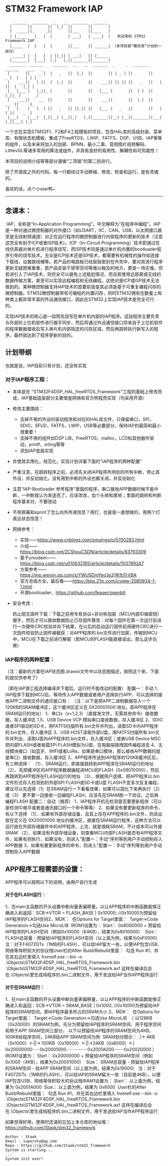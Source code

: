# STM32 Framework IAP

```
   _______  _______  __   __  _______  _______ 
  |       ||       ||  |_|  ||       ||       |
  |  _____||_     _||       ||___    ||____   |
  | |_____   |   |  |       | ___|   | ____|  |	  欢迎来到 STM32 Framework IAP
  |_____  |  |   |  |       ||___    || ______| （本项目是“瞰百易”计划的一部分）
   _____| |  |   |  | ||_|| | ___|   || |_____ 
  |_______|  |___|  |_|   |_||_______||_______|
  _______  ______    _______  __   __  _______  _     _  _______  ______    ___   _ 
 |       ||    _ |  |   _   ||  |_|  ||       || | _ | ||       ||    _ |  |   | | |
 |    ___||   | ||  |  |_|  ||       ||    ___|| || || ||   _   ||   | ||  |   |_| |
 |   |___ |   |_||_ |       ||       ||   |___ |       ||  | |  ||   |_||_ |      _|
 |    ___||    __  ||       ||       ||    ___||       ||  |_|  ||    __  ||     |_ 
 |   |    |   |  | ||   _   || ||_|| ||   |___ |   _   ||       ||   |  | ||    _  |
 |___|    |___|  |_||__| |__||_|   |_||_______||__| |__||_______||___|  |_||___| |_|
```

一个志在实现STM32F1、F2和F4工程模板的项目，包含HAL库的高级封装、菜单库、有限状态机模板，集成了FreeRTOS、LWIP、FATFS、DSP、USB、IAP等等的组件，以及未来将加入的加密、BPNN、最小二乘、音频图片视频解码、LittlevGL等诸多常用的算法或组件，并具有良好的易用性、解耦性和可剪裁性！

本项目的说明介绍等等部分遵循“二项玻”的第二则进行。

除了开源库之外的代码，每一行都经过手动移植、修改、检查和运行，是有灵魂的。

喜欢的话，点个小star鸭~

------

## 念课本：

​		IAP，全称是“In-Application Programming”，中文解释为“在程序中编程”。IAP是一种对通过微控制器的对外接口（如USART，IIC，CAN，USB，以太网接口甚至是无线射频通道）对正在运行程序的微控制器进行内部程序的更新的技术（注意这完全有别于ICP或者ISP技术）。ICP（In-Circuit Programming）技术即通过在线仿真器对单片机进行程序烧写，而ISP技术则是通过单片机内置的bootloader程序引导的烧写技术。无论是ICP技术还是ISP技术，都需要有机械性的操作如连接下载线，设置跳线帽等。若产品的电路板已经层层密封在外壳中，要对其进行程序更新无疑困难重重，若产品安装于狭窄空间等难以触及的地方，更是一场灾难。但若进引入了IAP技术，则完全可以避免上述尴尬情况，而且若使用远距离或无线的数据传输方案，甚至可以实现远程编程和无线编程。这绝对是ICP或ISP技术无法做到的。某种微控制器支持IAP技术的首要前提是其必须是基于可重复编程闪存的微控制器。STM32微控制器带有可编程的内置闪存，同时STM32拥有在数量上和种类上都非常丰富的外设通信接口，因此在STM32上实现IAP技术是完全可行的。

​		实现IAP技术的核心是一段预先烧写在单片机内部的IAP程序。这段程序主要负责与外部的上位机软件进行握手同步，然后将通过外设通信接口将来自于上位机软件的程序数据接收后写入单片机内部指定的闪存区域，然后再跳转执行新写入的程序，最终就达到了程序更新的目的。

## 计划带纲

也就是说，IAP目前只有计划，还没有实现

### 对于IAP程序工程：

-   本体是在 "STM32F4DSP_HAL_freeRTOS_Framework"工程的基础上修改而成，IAP基础底层部分主要借鉴网络和官方例程而实现（均采用开源）

-   修改主要围绕：
    -   去掉不用的外设的驱动程序和对应的HAL库文件，只保留串口，SPI，SDIO，SFUD，FATFS，LWIP，USB等必要部分，保持IAP的最简和最小很重要！
    -   去掉不用的组件如DSP LIB，FreeRTOS，malloc，LCD和其他器件驱动，printf，srting等等
    -   添加IAP底层实现
    
-   并使其实用化，规范化，实现计划详看下面的"IAP程序的两种配置"

-   严重注意，在跳转程序之前，必须先关闭IAP程序所用到的所有中断，停止其外设，并反初始化，没有用到中断的外设也都关闭，并反初始化

-   注意“IAP-Bootloader 参考程序”里面的程序，串口接收APP数据时候不能中断，一中断就认为发送完了，应该改改，加个头帧和尾帧；里面的跳转和判断程序基本对，不要改动

-   不带屏幕和sprint了怎么向外传递信息？用灯，也是我一直想做的，用两个灯表达状态信息！

-   网络参考：

    -   实现——https://www.cnblogs.com/smulngy/p/5700283.html
    -   介绍——https://blog.csdn.net/ZCShouCSDN/article/details/83793309
    -   基于ymodem——https://blog.csdn.net/u010632165/article/details/103789247
    -   方案参考——https://mp.weixin.qq.com/s/YWUSDmYeo3s2j1KfbTrVBA
    -   官方总结大全，最后看——https://bbs.21ic.com/icview-2080934-1-1.html
    -   开源bootloader，https://github.com/feaser/openblt

-   安全考虑：

    ​	防止陌生固件下载：下载之前用专有协议+非对称加密（MCU内部ID做密钥）握手，然后才可以接收数据
    ​	防止已存固件篡改：对每个固件在第一次运行前进行一次硬件CRC校验并存下结果，在以后的启动运行固件前用硬件CRC进行一次固件校验
    ​	防止固件被截获：对APP程序的.bin文件进行加密，传输到MCU中，MCU在下载之前进行解密（若MCU的FLASH能直接读出，那么这步白做）

### IAP程序的两种配置：

（注：最新的方案在IAP状态图.drawio文件中以状态图描述，按照这个来，下面的就仅供参考了）

（即在IAP源工程选择编译并下载后，运行时不能改动的配置）
	配置一：手动
		1、IAP程序下载到MCU后，等待传入APP数据或者用户选择执行APP，可以选择的接收APP二进制文件的通讯接口有：
		（注：以下是把APP二进制数据存入一个120KB的SRAM缓冲区，这个缓冲区定义在 0X20001000 地址，即APP程序在SRAM运行的地址）
			1、串口x（x=1,2,3）（直接发文件，无需其他命令）接收数据，存入缓冲区
			1.5、USB Device VCP 模拟串口接收数据，存入缓冲区
			2、SDIO或者SPI驱动的SD卡，用FATFS扫描所有.bin文件并列出，读取SD卡内APP程序的.bin文件，存入缓冲区
			3、USB HOST读取外部U盘，用FATFS扫描所有.bin文件并列出，读取U盘内APP程序的.bin文件，存入缓冲区；或者USB Device MSC把内部FLASH或者板载SPI FLASH模拟为U盘，在电脑端拖拽固件编程进去
			4、无线模块接口（如蓝牙、WIFI或者LoRa，如果是串口模块，那么接收APP数据的就是串口）接收数据，存入缓冲区
		2、APP程序传送到IAP程序的120KB缓冲区后，有三种选择：
			（1）、SRAM运行，即直接跳转到APP程序在SRAM运行的地址
			（2）、先把缓冲区的APP程序数据编程进MCU的FLASH（0x08010000），然后再跳转到APP程序在FLASH运行的地址
			（3）、根据用户选择，把APP程序以.bin文件形式存入检测到的外部SPI FLASH或SD卡或U盘
			FLASH不宜多次反复编程，建议可以先选择（1）在SRAM运行一下看看效果，如果可以固化下来再执行（2）或（3）
			更不要一边接收一边编程FLASH，应该先在SRAM跑一下验证，之后再编程FLASH
	配置二：自动（推荐）
		1、IAP程序开机先检测是否要更新程序（可以是检测IO电平或者是通讯接口的一个命令等等）
		2、如果没有要更新程序的命令，有以下选择
			（1）、如果有外部存储设备，且其上存在APP程序的.bin文件，则读出放在定义在 0X20001000 地址的缓冲区，直接在SRAM运行程序，这种方法可以运行放在外部存储器件中的APP程序，上流，就是很耗SRAM，不计成本可以外接SRAM
			（2）、如果没有外部存储设备，则查看MCU内部FLASH是否有APP程序文件，如果有则执行，如果没有，则进入"配置一：手动"序列等到用户手动控制存入APP数据
		3、如果有要更新程序的命令，则进入"配置一：手动"序列等到用户手动控制存入APP数据

## APP程序工程需要的设置：

APP程序可以按照以下的说明，由用户自行生成

#### 	对于在FLASH运行：

​	1、在main主函数的开头设置中断向量表偏移量，以让APP程序的中断函数能够正确进入和返回：
​		SCB->VTOR = FLASH_BASE | 0x10000;	//0x10000为预留给IAP程序的FLASH空间
​	2、MDK：
​	在Options for Target里面：
​		Target->Code Generation->勾选Use MicroLIB
​		IROM1设置为：	Start：	0x8000000 + 预留给IAP程序的FLASH空间（例如0x10000（64KB），结果为0x8010000）
​						Size：	FLASH总容量 - 预留给IAP程序的FLASH空间（以上面为例，结果为0xF0000）
​						注：对于F407ZGTx（1MB的FLASH），可以给IAP留大一些，以便IAP包含USB、网络等体积较大的协议栈
​		User栏的After Build/Rebuild里面：
​						勾选 Run #1，并在其右边栏里填入 fromelf.exe --bin -o  .\Objects\STM32F4DSP_HAL_freeRTOS_Framework.bin .\Objects\STM32F4DSP_HAL_freeRTOS_Framework.axf
​						这样在编译后会在.\Objects\里生成纯程序的.bin二进制文件，用于发送给IAP当作APP程序运行

#### 对于在SRAM运行：

​	1、在main主函数的开头设置中断向量表偏移量，以让APP程序的中断函数能够正确进入和返回：
​		SCB->VTOR = SRAM_BASE | 0x1000;		//0x10000为预留给IAP程序的SRAM空间，即IAP程序最多所占的SRAM大小
​	2、MDK：
​	在Options for Target里面：
​		Target->Code Generation->勾选Use MicroLIB
​		（
​		以128KB（0x20000）的SRAM为例，先分为预留给IAP程序的SRAM空间、用于程序空间和用于APP SRAM空间三部分，
​		以下以预留给IAP程序的SRAM空间为4KB，100KB给程序空间，24KB给APP SRAM空间为例
​		SRAM划分图示：
​			|→ 4KB（0x1000）←||→ 100KB（0x19000）←||→24KB（0x6000）←|
​			0x20000000······0x20001000·················0x2001A000········0x20020000
​		）
​		IROM1设置为：	Start：	0x20000000 + 预留给IAP程序的SRAM空间（例如0x1000（4KB），结果为0x20001000）
​						Size：	SRAM总容量 - 预留给IAP程序的SRAM空间 - 给APP SRAM空间（以上面为例，结果为0x19000）
​						注：对于F407ZGTx（1MB的FLASH），可以给IAP的SRAM留大一些（目前是4KB），以便IAP包含USB、网络等体积较大的协议栈
​		IRAM1设置为：	Start：	以上面为例，结果为 0x2001A000
​						Size：	以上面为例，结果为 0x6000
​		User栏的After Build/Rebuild里面：
​						勾选 Run #1，并在其右边栏里填入 fromelf.exe --bin -o  .\Objects\STM32F4DSP_HAL_freeRTOS_Framework.bin .\Objects\STM32F4DSP_HAL_freeRTOS_Framework.axf
​						这样在编译后会在.\Objects\里生成纯程序的.bin二进制文件，用于发送给IAP当作APP程序运行







如果觉得好用，使用时还请别忘加上本仓库的地址哦：https://github.com/Staok/stm32_framework

```
Author : Staok
Email : superxhy@qq.com
Repo : https://github.com/Staok/stm32_framework
System is starting...
...
System init over!
```


